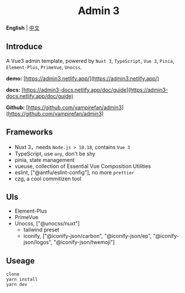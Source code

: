 <h1 align="center">
Admin 3
</h1>

**English** | [中文](./README.md)

## Introduce
A Vue3 admin template, powered by `Nuxt 3`, `TypeScript`, `Vue 3`, `Pinia`, `Element-Plus`, `PrimeVue`, `Unocss`.

**demo:** [https://admin3.netlify.app/](https://admin3.netlify.app/)

**docs:** [https://admin3-docs.netlify.app/doc/guide](https://admin3-docs.netlify.app/doc/guide)

**Github:** [https://github.com/vampirefan/admin3](https://github.com/vampirefan/admin3)

## Frameworks
- Nuxt 3，needs `Node.js > 18.18`, contains `Vue 3`
- TypeScript, use `any`, don't be shy
- pinia, state management
- vueuse, collection of Essential Vue Composition Utilities
- eslint, ["@antfu/eslint-config"], no more `prettier`
- czg, a cool commitizen tool

## UIs
- Element-Plus
- PrimeVue
- Unocss, ["@unocss/nuxt"]
  - tailwind preset
  - iconify, ["@iconify-json/carbon", "@iconify-json/ep", "@iconify-json/logos", "@iconify-json/twemoji"]

## Useage
```
clone
yarn install
yarn dev
```
